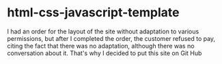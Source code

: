 # html-css-javascript-template
I had an order for the layout of the site without adaptation to various permissions, but after I completed the order, the customer refused to pay, citing the fact that there was no adaptation, although there was no conversation about it. That's why I decided to put this site on Git Hub
